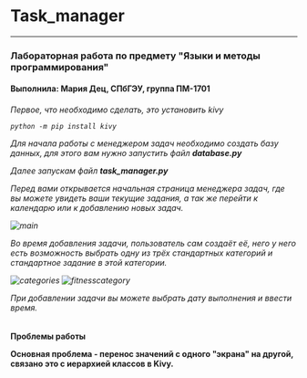 # Task_manager
<hr>
<h3> Лабораторная работа по предмету "Языки и методы программирования"
<h4> Выполнила: Мария Дец, СПбГЭУ, группа ПМ-1701 
  
<h6>
Первое, что необходимо сделать, это установить kivy
  
```
python -m pip install kivy
```

Для начала работы с менеджером задач необходимо создать базу данных, для этого вам нужно запустить файл **database.py**

Далее запускам файл **task_manager.py**

Перед вами открывается начальная страница менеджера задач, где вы можете увидеть ваши текущие задания, а так же перейти к календарю или к добавлению новых задач.

![main](https://pp.userapi.com/c845522/v845522833/123066/vhXhLzYI4KY.jpg)

Во время добавления задачи, пользователь сам создаёт её, него у него есть возможность выбрать одну из трёх стандартных категорий и стандартное задание в этой категории. 

![categories](https://pp.userapi.com/c845522/v845522833/123088/jBZhpEOmWO4.jpg)
![fitnesscategory](https://pp.userapi.com/c845522/v845522285/1236ea/RhVw7HmLR1k.jpg)

При добавлении задачи вы можете выбрать дату выполнения и ввести время.

<h4> Проблемы работы
  
Основная проблема - перенос значений с одного "экрана" на другой, связано это с иерархией классов в Kivy.
